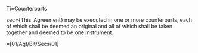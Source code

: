 Ti=Counterparts

sec={This_Agreement} may be executed in one or more counterparts, each of which shall be deemed an original and all of which shall be taken together and deemed to be one instrument.

=[01/Agt/Bit/Secs/01]